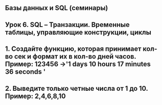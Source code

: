 ## Базы данных и SQL (семинары)
## Урок 6. SQL – Транзакции. Временные таблицы, управляющие конструкции, циклы

## 1. Создайте функцию, которая принимает кол-во сек и формат их в кол-во дней часов. Пример: 123456 ->'1 days 10 hours 17 minutes 36 seconds '

## 2. Выведите только четные числа от 1 до 10. Пример: 2,4,6,8,10 

